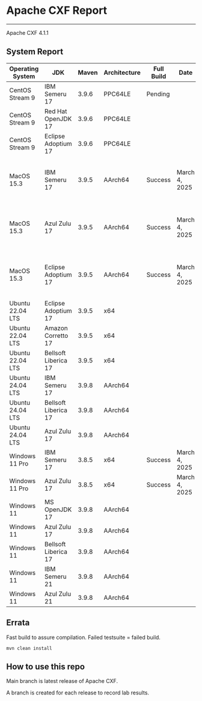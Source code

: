 # Apache CXF Report
--- 

Apache CXF 4.1.1

## System Report

| Operating System    | JDK       | Maven | Architecture | Full Build | Date  | Notes |
|---------------------|-----------|-------|--------------|------------|-------|-------|
| CentOS Stream 9     | IBM Semeru 17  | 3.9.6 | PPC64LE      | Pending  |  | |
| CentOS Stream 9     | Red Hat OpenJDK 17  | 3.9.6 | PPC64LE      |   |  | |
| CentOS Stream 9     | Eclipse Adoptium 17  | 3.9.6 | PPC64LE     |   |  | |
| MacOS 15.3          | IBM Semeru 17  | 3.9.5 | AArch64      | Success  | March 4, 2025 | Apache CXF SSE Integration System Tests for Tomcat .|
| MacOS 15.3          | Azul Zulu 17  | 3.9.5 | AArch64     |Success | March 4, 2025 | Apache CXF SSE Integration System Tests for Tomcat|
| MacOS 15.3          | Eclipse Adoptium 17  | 3.9.5 | AArch64      |Success | March 4, 2025 | Apache CXF SSE Integration System Tests for Tomcat|
| Ubuntu 22.04 LTS    | Eclipse Adoptium 17  | 3.9.5 | x64     |   |  | |
| Ubuntu 22.04 LTS    | Amazon Corretto 17  | 3.9.5 | x64      |   |  | |
| Ubuntu 22.04 LTS    | Bellsoft Liberica 17  | 3.9.5 | x64     |   |  | |
| Ubuntu 24.04 LTS    | IBM Semeru 17  | 3.9.8 | AArch64      |   |  | |
| Ubuntu 24.04 LTS    | Bellsoft Liberica 17 | 3.9.8 | AArch64      |   |  | |
| Ubuntu 24.04 LTS    | Azul Zulu 17  | 3.9.8 | AArch64      |   |  | |
| Windows 11 Pro      | IBM Semeru 17  | 3.8.5 | x64      | Success  | March 4, 2025 | |
| Windows 11 Pro      | Azul Zulu 17  | 3.8.5 | x64      | Success  | March 4, 2025 | |
| Windows 11       | MS OpenJDK 17  | 3.9.8 | AArch64      |   |  | |
| Windows 11       | Azul Zulu 17  | 3.9.8 | AArch64      |   |  | |
| Windows 11       | Bellsoft Liberica 17  | 3.9.8 | AArch64      |   |  | |
| Windows 11       | IBM Semeru 21  | 3.9.8 | AArch64      |   |  | |
| Windows 11       | Azul Zulu 21  | 3.9.8 | AArch64      |   |  | |



## Errata


Fast build to assure compilation. Failed testsuite = failed build.
```
mvn clean install
```

## How to use this repo

Main branch is latest release of Apache CXF.

A branch is created for each release to record lab results.
